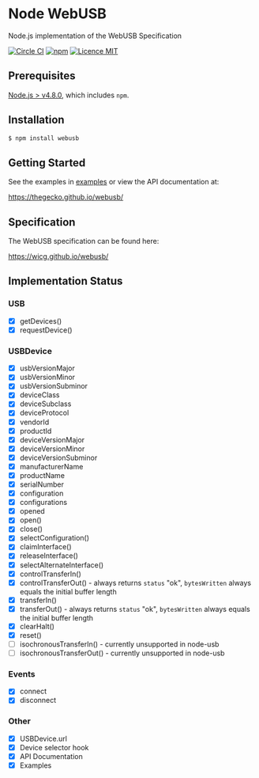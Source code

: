 # Node WebUSB
Node.js implementation of the WebUSB Specification

[![Circle CI](https://circleci.com/gh/thegecko/webusb.svg?style=shield)](https://circleci.com/gh/thegecko/webusb/)
[![npm](https://img.shields.io/npm/dm/webusb.svg)](https://www.npmjs.com/package/webusb)
[![Licence MIT](https://img.shields.io/badge/licence-MIT-blue.svg)](http://opensource.org/licenses/MIT)

## Prerequisites

[Node.js > v4.8.0](https://nodejs.org), which includes `npm`.

## Installation

```bash
$ npm install webusb
```

## Getting Started

See the examples in [examples](https://github.com/thegecko/webusb/tree/master/examples/) or view the API documentation at:

https://thegecko.github.io/webusb/

## Specification

The WebUSB specification can be found here:

https://wicg.github.io/webusb/

## Implementation Status

### USB

- [x] getDevices()
- [x] requestDevice()

### USBDevice

- [x] usbVersionMajor
- [x] usbVersionMinor
- [x] usbVersionSubminor
- [x] deviceClass
- [x] deviceSubclass
- [x] deviceProtocol
- [x] vendorId
- [x] productId
- [x] deviceVersionMajor
- [x] deviceVersionMinor
- [x] deviceVersionSubminor
- [x] manufacturerName
- [x] productName
- [x] serialNumber
- [x] configuration
- [x] configurations
- [x] opened
- [x] open()
- [x] close()
- [x] selectConfiguration()
- [x] claimInterface()
- [x] releaseInterface()
- [x] selectAlternateInterface()
- [x] controlTransferIn()
- [x] controlTransferOut() - always returns `status` "ok", `bytesWritten` always equals the initial buffer length
- [x] transferIn()
- [x] transferOut() - always returns `status` "ok", `bytesWritten` always equals the initial buffer length
- [x] clearHalt()
- [x] reset()
- [ ] isochronousTransferIn() - currently unsupported in node-usb
- [ ] isochronousTransferOut() - currently unsupported in node-usb

### Events

- [x] connect
- [x] disconnect

### Other

- [x] USBDevice.url
- [x] Device selector hook
- [x] API Documentation
- [x] Examples
